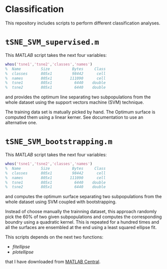 Classification
==============

This repository includes scripts to perform different classification analyses.

# `tSNE_SVM_supervised.m`

This *MATLAB* script takes the next four variables:

```matlab
whos('tsne1','tsne2','classes','names')
%  Name         Size          Bytes     Class
%  classes      805x1         98442      cell
%  names        805x1        111090      cell
%  tsne1        805x1          6440    double
%  tsne2        805x1          6440    double
```

and provides the optimum line separating two subpopulations from the whole dataset using the support vectors machine (SVM) technique.

The training data set is matually picked by hand. The Optimum surface is computed them using a linear kerner. See documentation to use an alternative one.

# `tSNE_SVM_bootstrapping.m`

This *MATLAB* script takes the next four variables:

```matlab
whos('tsne1','tsne2','classes','names')
%  Name         Size          Bytes     Class
%  classes      805x1         98442      cell
%  names        805x1        111090      cell
%  tsne1        805x1          6440    double
%  tsne2        805x1          6440    double
```

and computes the optimum surface separating two subpopulations from the whole dataset using SVM coupled with bootstrapping.

Instead of choose manually the trainning dataset, this approach randomly pick the 60% of two given subpopulations and computes the corresponding boundry using a quadratic kernel. This is repeated for a hundred times and all the surfaces are ensembled at the end using a least squared ellipse fit.

This scripts depends on the next two functions:

* *fitellipse*
* *plotellipse*

that I have downloaded from [MATLAB Central](http://www.mathworks.com/matlabcentral/fileexchange/15125-fitellipse-m).
